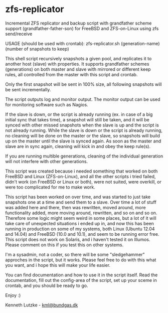# zfs-replicator
Incremental ZFS replicator and backup script with grandfather scheme support (grandfather-father-son) for FreeBSD and ZFS-on-Linux using zfs send/receive

USAGE (should be used with crontab): zfs-replicator.sh (generation-name) (number of snapshots to keep)

This shell script recursively snapshots a given pool, and replicates it to another host (slave) with properties. It supports grandfather schemes (generations) on both master and slave with mirrored or different keep rules, all controlled from the master with this script and crontab.

Only the first snapshot will be sent in 100% size, all following snapshots will be sent incrementally.

The script outputs log and monitor output. The monitor output can be used for monitoring software such as Nagios.

If the slave is down, or the script is already running (ex. in case of a big initial sync that takes time), a snapshot will still be taken, and it will be synced with other missed snapshots when the slave is up and the script is not already running. While the slave is down or the script is already running, no cleaning will be done on the master or the slave, so snapshots will build up on the master until the slave is synced again. As soon as the master and slave are in sync again, cleaning will kick in and obey the keep rule(s).

If you are running multible generations, cleaning of the individual generation will not interfere with other generations.

This script was created because i needed something that worked on both FreeBSD and Linux (ZFS-on-Linux), and all the other scripts i tried failed, didn't work (on FreeBSD or Linux or both), were not suited, were overkill, or were too complicated for me to make work.

This script has been worked on over time, and was started to just take snapshots one at a time and send them to a slave. Over time a lot of stuff was added here and there, then was rewritten, moved around, more functionality added, more moving around, rewritten, and so on and so on. Therefore some logic might seem weird in some places, but a lot of it will take care of unexpected situations i ended up in, and now this has been running in production on some of my systems, both Linux (Ubuntu 12.04 and 14.04) and FreeBSD (10.0 and 10.1), and seem to be running error free. This script does not work on Solaris, and i haven't tested it on Illumos. Please comment on this if you test this on other systems.

I'm a sysadmin, not a coder, so there will be some "sledgehammer" approches in the script, but it works. Please feel free to do with this what you want, and i hope this will make your life easier.

You can find documentation and how to use it in the script itself. Read the documentation, fill out the config-area of the script, set up your sceme in crontab, and you should be ready to go.

Enjoy :)

Kenneth Lutzke - kml@bundgas.dk
